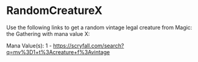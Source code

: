 # RandomCreatureX
Use the following links to get a random vintage legal creature from Magic: the Gathering with mana value X:

Mana Value(s):
1 - https://scryfall.com/search?q=mv%3D1+t%3Acreature+f%3Avintage
